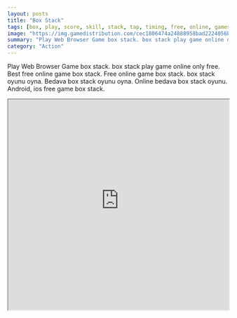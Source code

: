 ```yaml
---
layout: posts
title: "Box Stack"
tags: [box, play, score, skill, stack, tap, timing, free, online, games, oyna, game, free, games, play, play, games]
image: "https://img.gamedistribution.com/cec1806474a24888958bad2224056be4.jpg"
summary: "Play Web Browser Game box stack. box stack play game online only free. Best free online game box stack. Free online game box stack. box stack oyunu oyna. Bedava box stack oyunu oyna. Online bedava box stack oyunu. Android, ios free game box stack."
category: "Action"
---
```


Play Web Browser Game box stack. box stack play game online only free. Best free online game box stack. Free online game box stack. box stack oyunu oyna. Bedava box stack oyunu oyna. Online bedava box stack oyunu. Android, ios free game box stack.

<iframe width="100%" height="480px;" src="https://html5.gamedistribution.com/cec1806474a24888958bad2224056be4/"></iframe>